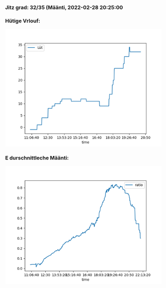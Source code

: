 ### Jitz grad: 32/35 (Määnti, 2022-02-28 20:25:00

### Hütige Vrlouf:
![Graph](Today.png)

### E durschnittleche Määnti:
![Graph](Määnti.png)